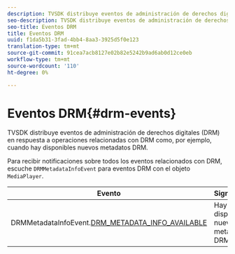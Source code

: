 ```yaml
---
description: TVSDK distribuye eventos de administración de derechos digitales (DRM) en respuesta a operaciones relacionadas con DRM como, por ejemplo, cuando hay disponibles nuevos metadatos DRM.
seo-description: TVSDK distribuye eventos de administración de derechos digitales (DRM) en respuesta a operaciones relacionadas con DRM como, por ejemplo, cuando hay disponibles nuevos metadatos DRM.
seo-title: Eventos DRM
title: Eventos DRM
uuid: f1da5b31-3fad-4bb4-8aa3-3925d5f0e123
translation-type: tm+mt
source-git-commit: 91cea7acb8127e02b82e5242b9ad6ab0d12ce0eb
workflow-type: tm+mt
source-wordcount: '110'
ht-degree: 0%

---
```



# Eventos DRM{#drm-events}

TVSDK distribuye eventos de administración de derechos digitales (DRM) en respuesta a operaciones relacionadas con DRM como, por ejemplo, cuando hay disponibles nuevos metadatos DRM.

Para recibir notificaciones sobre todos los eventos relacionados con DRM, escuche `DRMMetadataInfoEvent` para eventos DRM con el objeto `MediaPlayer`.

| Evento | Significado |
|---|---|
| DRMMetadataInfoEvent.[DRM_METADATA_INFO_AVAILABLE](https://help.adobe.com/en_US/primetime/api/psdk/asdoc-dhls_1.4/com/adobe/mediacore/events/DRMMetadataInfoEvent.html#DRM_METADATA_INFO_AVAILABLE) | Hay disponibles nuevos metadatos DRM. |